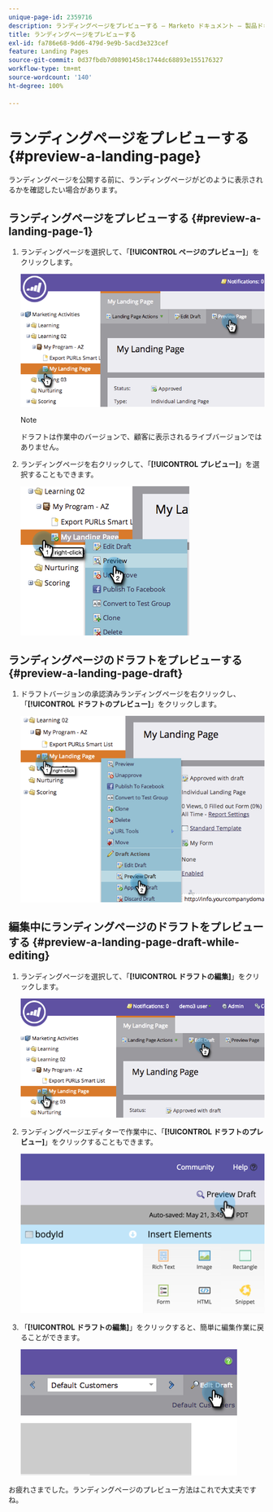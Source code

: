 ```yaml
---
unique-page-id: 2359716
description: ランディングページをプレビューする — Marketo ドキュメント — 製品ドキュメント
title: ランディングページをプレビューする
exl-id: fa786e68-9dd6-479d-9e9b-5acd3e323cef
feature: Landing Pages
source-git-commit: 0d37fbdb7d08901458c1744dc68893e155176327
workflow-type: tm+mt
source-wordcount: '140'
ht-degree: 100%

---
```


# ランディングページをプレビューする {#preview-a-landing-page}

ランディングページを公開する前に、ランディングページがどのように表示されるかを確認したい場合があります。

## ランディングページをプレビューする {#preview-a-landing-page-1}

1. ランディングページを選択して、「**[!UICONTROL ページのプレビュー]**」をクリックします。

   ![](assets/image2014-9-16-16-3a21-3a10.png)

   >[!NOTE]
   >
   >ドラフトは作業中のバージョンで、顧客に表示されるライブバージョンではありません。

1. ランディングページを右クリックして、「**[!UICONTROL プレビュー]**」を選択することもできます。

   ![](assets/image2014-9-17-10-3a9-3a49.png)

## ランディングページのドラフトをプレビューする {#preview-a-landing-page-draft}

1. ドラフトバージョンの承認済みランディングページを右クリックし、「**[!UICONTROL ドラフトのプレビュー]**」をクリックします。

   ![](assets/image2014-9-17-10-3a9-3a56.png)

## 編集中にランディングページのドラフトをプレビューする {#preview-a-landing-page-draft-while-editing}

1. ランディングページを選択して、「**[!UICONTROL ドラフトの編集]**」をクリックします。

   ![](assets/image2014-9-17-10-3a10-3a4.png)

1. ランディングページエディターで作業中に、「**[!UICONTROL ドラフトのプレビュー]**」をクリックすることもできます。

   ![](assets/image2015-5-21-15-3a48-3a59.png)

1. 「**[!UICONTROL ドラフトの編集]**」をクリックすると、簡単に編集作業に戻ることができます。

   ![](assets/image2014-9-17-10-3a10-3a20.png)

お疲れさまでした。ランディングページのプレビュー方法はこれで大丈夫ですね。
